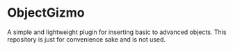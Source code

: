 # ObjectGizmo
A simple and lightweight plugin for inserting basic to advanced objects. This repository is just for convenience sake and is not used.

